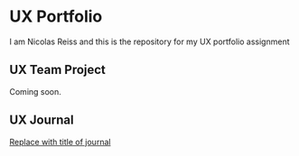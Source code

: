 # UX Portfolio

I am Nicolas Reiss and this is the repository for my UX portfolio assignment
## UX Team Project

Coming soon.

## UX Journal

[Replace with title of journal](journal/)

